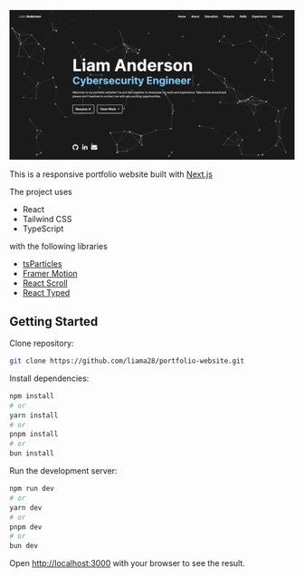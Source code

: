 ![Hero Page Screenshot](https://github.com/liama28/portfolio-website/raw/main/hero_page.png)

This is a responsive portfolio website built with [Next.js](https://nextjs.org/)

The project uses

- React
- Tailwind CSS
- TypeScript

with the following libraries

- [tsParticles](https://github.com/tsparticles/tsparticles)
- [Framer Motion](https://github.com/framer/motion)
- [React Scroll](https://github.com/fisshy/react-scroll)
- [React Typed](https://www.npmjs.com/package/react-typed)

## Getting Started

Clone repository:

```bash
git clone https://github.com/liama28/portfolio-website.git
```

Install dependencies:

```bash
npm install
# or
yarn install
# or
pnpm install
# or
bun install
```

Run the development server:

```bash
npm run dev
# or
yarn dev
# or
pnpm dev
# or
bun dev
```

Open [http://localhost:3000](http://localhost:3000) with your browser to see the result.